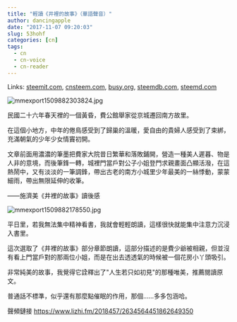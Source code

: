 ```yaml
---
title: "輕讀《井裡的故事》（華語聲音）"
author: dancingapple
date: "2017-11-07 09:20:03"
slug: 53hohf
categories: [cn]
tags: 
  - cn
  - cn-voice
  - cn-reader
---
```


Links: [steemit.com](https://steemit.com/cn/@dancingapple/53hohf), [cnsteem.com](https://cnsteem.com/cn/@dancingapple/53hohf), [busy.org](https://busy.org/cn/@dancingapple/53hohf), [steemdb.com](https://steemdb.com/cn/@dancingapple/53hohf), [steemd.com](https://steemd.com/cn/@dancingapple/53hohf)

![mmexport1509882303824.jpg](https://steemitimages.com/DQmPrk68VwEgpjJ2yVUdhGXFvNv3nrahPbpS17arLakU2FH/mmexport1509882303824.jpg)

民國二十六年春天裡的一個黃昏，費公館舉家從京城遷回南方故里。

在這個小地方，中年的倦鳥感受到了歸巢的溫暖，愛自由的貴婦人感受到了束綁，充滿朝氣的少年少女情竇初開。

文章前面用濃濃的筆墨把費家大院昔日繁華和落敗鋪開，營造一種美人遲暮、物是人非的意境，而後筆鋒一轉，城裡門當戶對公子小姐登門求親畫面凸顯活潑，在這熱鬧中，又有淡淡的一筆調鋒，帶出古老的南方小城里少年最美的一絲悸動，蒙蒙細雨，帶出無限延伸的收筆。

——施濟美《井裡的故事》讀後感

![mmexport1509882178550.jpg](https://steemitimages.com/DQmR9SQYx8aaD55qUNeAbisqseHr3ti2zEDc8oTKkjgRnMo/mmexport1509882178550.jpg)

平日里，若我無法集中精神看書，我就會輕輕朗讀，這樣很快就能集中注意力沉浸入書里。

這次選取了《井裡的故事》部分章節朗讀，這部分描述的是費少爺被相親，但並沒有看上門當戶對的那兩位小姐，而是在出去透透氣的時候被一個花房小丫頭吸引。

非常純美的故事，我覺得它詮釋出了"人生若只如初見"的那種唯美，推薦閱讀原文。

普通話不標準，似乎還有那麼點催眠的作用，那個……多多包涵哈。

聲頻鏈接
https://www.lizhi.fm/2018457/2634564451862649350
